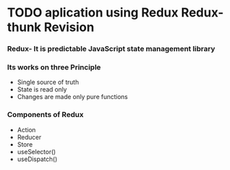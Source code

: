 # TODO aplication using Redux Redux-thunk Revision

<h3> Redux- It is predictable JavaScript state management library </h3>

<h3> Its works on three Principle </h3>

- Single source of truth
- State is read only
- Changes are made only pure functions

 <h3> Components of Redux </h3>

- Action
- Reducer
- Store
- useSelector()
- useDispatch()
